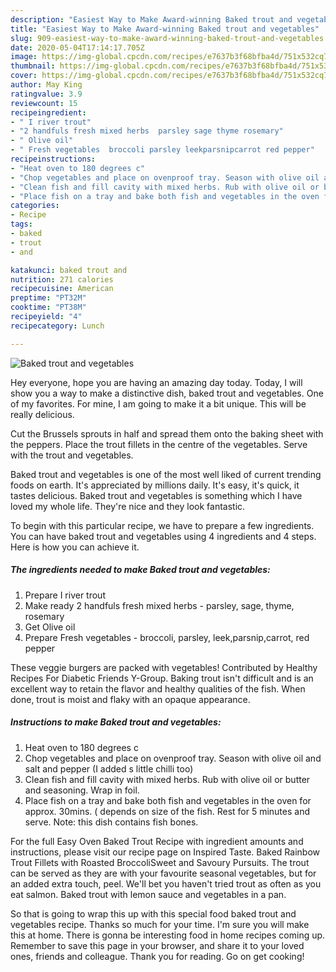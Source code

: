 ```yaml
---
description: "Easiest Way to Make Award-winning Baked trout and vegetables"
title: "Easiest Way to Make Award-winning Baked trout and vegetables"
slug: 909-easiest-way-to-make-award-winning-baked-trout-and-vegetables
date: 2020-05-04T17:14:17.705Z
image: https://img-global.cpcdn.com/recipes/e7637b3f68bfba4d/751x532cq70/baked-trout-and-vegetables-recipe-main-photo.jpg
thumbnail: https://img-global.cpcdn.com/recipes/e7637b3f68bfba4d/751x532cq70/baked-trout-and-vegetables-recipe-main-photo.jpg
cover: https://img-global.cpcdn.com/recipes/e7637b3f68bfba4d/751x532cq70/baked-trout-and-vegetables-recipe-main-photo.jpg
author: May King
ratingvalue: 3.9
reviewcount: 15
recipeingredient:
- " I river trout"
- "2 handfuls fresh mixed herbs  parsley sage thyme rosemary"
- " Olive oil"
- " Fresh vegetables  broccoli parsley leekparsnipcarrot red pepper"
recipeinstructions:
- "Heat oven to 180 degrees c"
- "Chop vegetables and place on ovenproof tray. Season with olive oil and salt and pepper (I added s little chilli too)"
- "Clean fish and fill cavity with mixed herbs. Rub with olive oil or butter and seasoning. Wrap in foil."
- "Place fish on a tray and bake both fish and vegetables in the oven for approx. 30mins. ( depends on size of the fish. Rest for 5 minutes and serve. Note: this dish contains fish bones."
categories:
- Recipe
tags:
- baked
- trout
- and

katakunci: baked trout and 
nutrition: 271 calories
recipecuisine: American
preptime: "PT32M"
cooktime: "PT38M"
recipeyield: "4"
recipecategory: Lunch

---
```



![Baked trout and vegetables](https://img-global.cpcdn.com/recipes/e7637b3f68bfba4d/751x532cq70/baked-trout-and-vegetables-recipe-main-photo.jpg)

Hey everyone, hope you are having an amazing day today. Today, I will show you a way to make a distinctive dish, baked trout and vegetables. One of my favorites. For mine, I am going to make it a bit unique. This will be really delicious.

Cut the Brussels sprouts in half and spread them onto the baking sheet with the peppers. Place the trout fillets in the centre of the vegetables. Serve with the trout and vegetables.

Baked trout and vegetables is one of the most well liked of current trending foods on earth. It's appreciated by millions daily. It's easy, it's quick, it tastes delicious. Baked trout and vegetables is something which I have loved my whole life. They're nice and they look fantastic.


To begin with this particular recipe, we have to prepare a few ingredients. You can have baked trout and vegetables using 4 ingredients and 4 steps. Here is how you can achieve it.

<!--inarticleads1-->

##### The ingredients needed to make Baked trout and vegetables:

1. Prepare  I river trout
1. Make ready 2 handfuls fresh mixed herbs - parsley, sage, thyme, rosemary
1. Get  Olive oil
1. Prepare  Fresh vegetables - broccoli, parsley, leek,parsnip,carrot, red pepper


These veggie burgers are packed with vegetables! Contributed by Healthy Recipes For Diabetic Friends Y-Group. Baking trout isn&#39;t difficult and is an excellent way to retain the flavor and healthy qualities of the fish. When done, trout is moist and flaky with an opaque appearance. 

<!--inarticleads2-->

##### Instructions to make Baked trout and vegetables:

1. Heat oven to 180 degrees c
1. Chop vegetables and place on ovenproof tray. Season with olive oil and salt and pepper (I added s little chilli too)
1. Clean fish and fill cavity with mixed herbs. Rub with olive oil or butter and seasoning. Wrap in foil.
1. Place fish on a tray and bake both fish and vegetables in the oven for approx. 30mins. ( depends on size of the fish. Rest for 5 minutes and serve. Note: this dish contains fish bones.


For the full Easy Oven Baked Trout Recipe with ingredient amounts and instructions, please visit our recipe page on Inspired Taste. Baked Rainbow Trout Fillets with Roasted BroccoliSweet and Savoury Pursuits. The trout can be served as they are with your favourite seasonal vegetables, but for an added extra touch, peel. We&#39;ll bet you haven&#39;t tried trout as often as you eat salmon. Baked trout with lemon sauce and vegetables in a pan. 

So that is going to wrap this up with this special food baked trout and vegetables recipe. Thanks so much for your time. I'm sure you will make this at home. There is gonna be interesting food in home recipes coming up. Remember to save this page in your browser, and share it to your loved ones, friends and colleague. Thank you for reading. Go on get cooking!
